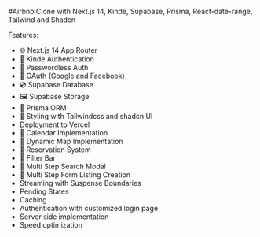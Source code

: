 #Airbnb Clone with Next.js 14, Kinde, Supabase, Prisma, React-date-range, Tailwind and Shadcn

Features: 
- 🌐 Next.js 14 App Router
- 🔐 Kinde Authentication
- 📧 Passwordless Auth
- 🔑 OAuth (Google and Facebook)
- 💿 Supabase Database
- 🖼️ Supabase Storage
- 💨 Prisma ORM
- 🎨 Styling with Tailwindcss and shadcn UI
- Deployment to Vercel
- 📅 Calendar Implementation
- 📍 Dynamic Map Implementation
- 📒 Reservation System
- 🧠 Filter Bar
- 🔎 Multi Step Search Modal
- 📝 Multi Step Form Listing Creation
- Streaming with Suspense Boundaries
- Pending States
- Caching
- Authentication with customized login page
- Server side implementation
- Speed optimization
  

